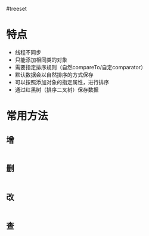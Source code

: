 #treeset

# 特点

- 线程不同步
- 只能添加相同类的对象
- 需要指定排序规则（自然compareTo/自定comparator）
- 默认数据会以自然排序的方式保存
- 可以按照添加对象的指定属性，进行排序
- 通过红黑树（排序二叉树）保存数据

# 常用方法

## 增

```Java

```

## 删

```Java

```

## 改

```Java

```

## 查

```Java

```
